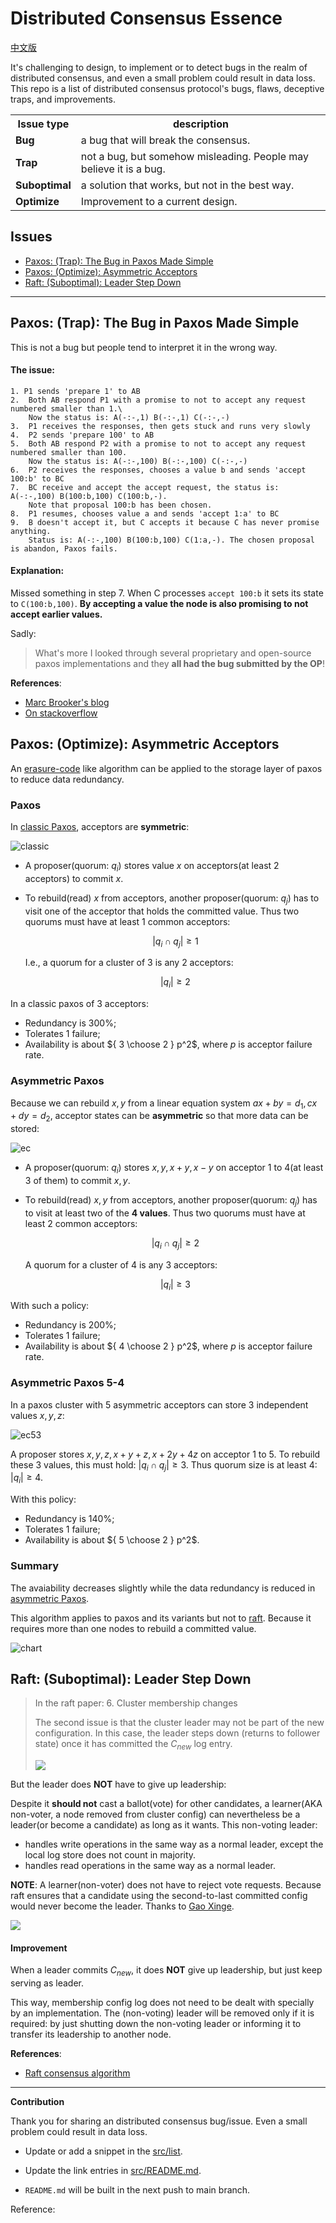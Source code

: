 # Distributed Consensus Essence

[中文版](CN.md)

<!-- DO NOT EDIT README.md directly. It is built from [src/README.md](src/README.md). -->

It's challenging to design, to implement or to detect bugs in the realm of distributed consensus, and even
a small problem could result in data loss.
This repo is a list of distributed consensus protocol's bugs, flaws, deceptive traps, and improvements.

<table>
<tr class="header">
<th>Issue type</th>
<th>description</th>
</tr>
<tr class="odd">
<td><strong>Bug</strong></td>
<td>a bug that will break the consensus.</td>
</tr>
<tr class="even">
<td><strong>Trap</strong></td>
<td>not a bug, but somehow misleading. People may believe it is a bug.</td>
</tr>
<tr class="odd">
<td><strong>Suboptimal</strong></td>
<td>a solution that works, but not in the best way.</td>
</tr>
<tr class="even">
<td><strong>Optimize</strong></td>
<td>Improvement to a current design.</td>
</tr>
</table>

## Issues

<!-- START doctoc generated TOC please keep comment here to allow auto update -->
<!-- DON'T EDIT THIS SECTION, INSTEAD RE-RUN doctoc TO UPDATE -->

- [Paxos: (Trap): The Bug in Paxos Made Simple](#paxos-trap-the-bug-in-paxos-made-simple)
- [Paxos: (Optimize): Asymmetric Acceptors](#paxos-optimize-asymmetric-acceptors)
- [Raft: (Suboptimal): Leader Step Down](#raft-suboptimal-leader-step-down)

<!-- END doctoc generated TOC please keep comment here to allow auto update -->

<!-- #### List -->

---

## Paxos: (Trap): The Bug in Paxos Made Simple

This is not a bug but people tend to interpret it in the wrong way.

#### The issue:

```
1. P1 sends 'prepare 1' to AB
2.  Both AB respond P1 with a promise to not to accept any request numbered smaller than 1.\
    Now the status is: A(-:-,1) B(-:-,1) C(-:-,-)
3.  P1 receives the responses, then gets stuck and runs very slowly
4.  P2 sends 'prepare 100' to AB
5.  Both AB respond P2 with a promise to not to accept any request numbered smaller than 100.
    Now the status is: A(-:-,100) B(-:-,100) C(-:-,-)
6.  P2 receives the responses, chooses a value b and sends 'accept 100:b' to BC
7.  BC receive and accept the accept request, the status is: A(-:-,100) B(100:b,100) C(100:b,-).
    Note that proposal 100:b has been chosen.
8.  P1 resumes, chooses value a and sends 'accept 1:a' to BC
9.  B doesn't accept it, but C accepts it because C has never promise anything.
    Status is: A(-:-,100) B(100:b,100) C(1:a,-). The chosen proposal is abandon, Paxos fails.
```

#### Explanation:

Missed something in step 7.
When C processes `accept 100:b` it sets its state to `C(100:b,100)`.
**By accepting a value the node is also promising to not accept earlier values.**

Sadly:

> What's more I looked through several proprietary and open-source paxos
> implementations and they **all had the bug submitted by the OP**!


**References**:

-   [Marc Brooker's blog](https://brooker.co.za/blog/2021/11/16/paxos.html)
-   [On stackoverflow](https://stackoverflow.com/questions/29880949/contradiction-in-lamports-paxos-made-simple-paper)

## Paxos: (Optimize): Asymmetric Acceptors

An [erasure-code](https://en.wikipedia.org/wiki/Erasure_code) like algorithm can be applied to the storage layer of
paxos to reduce data redundancy.

### Paxos

In [classic Paxos](http://lamport.azurewebsites.net/pubs/pubs.html#paxos-simple),
acceptors are **symmetric**:

![classic](https://cdn.jsdelivr.net/gh/drmingdrmer/consensus-bugs@main-md2zhihu-asset/README/a2526c0de69276bb-asymmetric-paxos-classic.jpeg)

-   A proposer(quorum: $q_i$) stores value $x$ on acceptors(at least 2 acceptors) to commit $x$.

-   To rebuild(read) $x$ from acceptors, another proposer(quorum: $q_j$) has to visit one of the acceptor that holds the committed value.
    Thus two quorums must have at least 1 common acceptors:

    $$|q_i \cap q_j| \ge 1$$

    I.e., a quorum for a cluster of 3 is any 2 acceptors:

    $$|q_i| \ge 2$$

In a classic paxos of 3 acceptors:

-   Redundancy is 300%;
-   Tolerates 1 failure;
-   Availability is about ${ 3 \choose 2  } p^2$, where $p$ is acceptor failure rate.

### Asymmetric Paxos

Because we can rebuild $x, y$ from a linear equation system $ax+by=d_1, cx+dy=d_2$,
acceptor states can be **asymmetric** so that more data can be stored:

![ec](https://cdn.jsdelivr.net/gh/drmingdrmer/consensus-bugs@main-md2zhihu-asset/README/96fabef4536cbf04-asymmetric-paxos-ec.jpeg)

-   A proposer(quorum: $q_i$) stores $x, y, x+y, x-y$ on acceptor 1 to 4(at least 3 of
      them) to commit $x, y$.

-   To rebuild(read) $x, y$ from acceptors, another proposer(quorum: $q_j$) has to visit at least two of the **4 values**.
    Thus two quorums must have at least 2 common acceptors:

    $$|q_i \cap q_j| \ge 2$$

    A quorum for a cluster of 4 is any 3 acceptors:

    $$|q_i| \ge 3$$

With such a policy:

-   Redundancy is 200%;
-   Tolerates 1 failure;
-   Availability is about ${ 4 \choose 2  } p^2$, where $p$ is acceptor failure rate.

### Asymmetric Paxos 5-4

In a paxos cluster with 5 asymmetric acceptors can store 3 independent values
$x, y, z$:

![ec53](https://cdn.jsdelivr.net/gh/drmingdrmer/consensus-bugs@main-md2zhihu-asset/README/2a7885bbefbdfad8-asymmetric-paxos-ec-53.jpeg)

A proposer stores $x, y, z, x+y+z, x+2y+4z$ on acceptor 1 to 5.
To rebuild these 3 values, this must hold: $|q_i \cap q_j| \ge 3$.
Thus quorum size is at least 4: $|q_i| \ge 4$.

With this policy:

-   Redundancy is 140%;
-   Tolerates 1 failure;
-   Availability is about ${ 5 \choose 2  } p^2$.

### Summary

The avaiability decreases slightly while the data redundancy is reduced in [asymmetric Paxos](list/TODO).

This algorithm applies to paxos and its variants but not to [raft](https://raft.github.io/).
Because it requires more than one nodes to rebuild a committed value.

![chart](https://cdn.jsdelivr.net/gh/drmingdrmer/consensus-bugs@main-md2zhihu-asset/README/781c336bed9bc848-asymmetric-paxos-chart.jpeg)

## Raft: (Suboptimal): Leader Step Down

> In the raft paper:
> 6. Cluster membership changes
> 
> The second issue is that the cluster leader may not be part of the new configuration.
> In this case, the leader steps down (returns to follower state) once it has committed the $C_{new}$ log entry.
> 
> ![](https://cdn.jsdelivr.net/gh/drmingdrmer/consensus-bugs@main-md2zhihu-asset/README/b29339428b745edd-raft-leader-step-down-std.jpeg)


But the leader does **NOT** have to give up leadership:

Despite it **should not** cast a ballot(vote) for other candidates, a learner(AKA
non-voter, a node removed from cluster config) can nevertheless be a leader(or
become a candidate) as long as it wants. This non-voting leader:

-   handles write operations in the same way as a normal leader, except the local log store does not count in majority.
-   handles read operations in the same way as a normal leader.

**NOTE**: A learner(non-voter) does not have to reject vote requests.
Because raft ensures that a candidate using the second-to-last committed config
would never become the leader. Thanks to [Gao Xinge](https://www.zhihu.com/people/gao-xinge).

![](https://cdn.jsdelivr.net/gh/drmingdrmer/consensus-bugs@main-md2zhihu-asset/README/cb9ebf5135722aaa-raft-leader-step-down-optimize.jpeg)

#### Improvement

When a leader commits $C_{new}$, it does **NOT** give up leadership, but just
keep serving as leader.

This way, membership config log does not need to be dealt with specially by an
implementation. The (non-voting) leader will be removed only if it is required:
by just shutting down the non-voting leader or informing it to transfer its
leadership to another node.

**References**:

-   [Raft consensus algorithm](https://raft.github.io/)

---

**Contribution**

Thank you for sharing an distributed consensus bug/issue.
Even a small problem could result in data loss.

-   Update or add a snippet in the [src/list](src/list).

-   Update the link entries in [src/README.md](src/README.md).

-   `README.md` will be built in the next push to main branch.



Reference:

